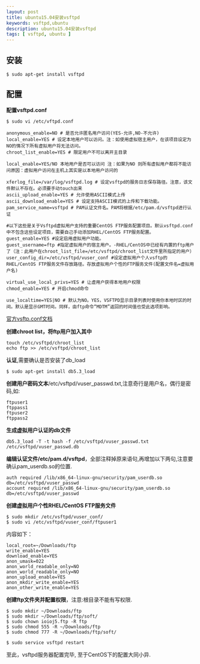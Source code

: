 ```yaml
---
layout: post
title: ubuntu15.04安装vsftpd
keywords: vsftpd,ubuntu
description: ubuntu15.04安装vsftpd
tags: [ vsftpd, ubuntu ]
---
```


## 安装

    $ sudo apt-get install vsftpd

## 配置

**配置vsftpd.conf**

    $ sudo vi /etc/vftpd.conf

    anonymous_enable=NO # 是否允许匿名用户访问(YES-允许,NO-不允许)
    local_enable=YES # 设定本地用户可以访问。注：如使用虚拟宿主用户，在该项目设定为NO的情况下所有虚拟用户将无法访问。
    chroot_list_enable=YES # 限定用户不可以离开主目录

	local_enable=YES/NO 本地用户是否可以访问 注：如果为NO 则所有虚拟用户都将不能访问原因：虚拟用户访问在主机上其实是以本地用户访问的

    xferlog_file=/var/log/vsftpd.log # 设定vsftpd的服务日志保存路径。注意，该文件默认不存在。必须要手动touch出来
    ascii_upload_enable=YES # 允许使用ASCII模式上传
    ascii_download_enable=YES # 设定支持ASCII模式的上传和下载功能。
    pam_service_name=vsftpd # PAM认证文件名。PAM将根据/etc/pam.d/vsftpd进行认证

    #以下这些是关于Vsftpd虚拟用户支持的重要CentOS FTP服务配置项目。默认vsftpd.conf中不包含这些设定项目，需要自己手动添加RHEL/CentOS FTP服务配置。
    guest_enable=YES #设定启用虚拟用户功能。
    guest_username=ftp #指定虚拟用户的宿主用户。-RHEL/CentOS中已经有内置的ftp用户了（注：此用户在chroot_list_file=/etc/vsftpd/chroot_list文件里所指定的用户）
    user_config_dir=/etc/vsftpd/vuser_conf #设定虚拟用户个人vsftp的RHEL/CentOS FTP服务文件存放路径。存放虚拟用户个性的FTP服务文件(配置文件名=虚拟用户名)

	virtual_use_local_privs=YES # 让虚用户获得本地用户权限
	chmod_enable=YES # 开启chmod命令

	use_localtime=YES|NO # 默认为NO。YES，VSFTPD显示目录列表时使用你本地时区的时间。默认是显示GMT时间。同样，由ftp命令“MDTM”返回的时间值也受此选项影响。

[官方vsftp.conf文档][link1]

**创建chroot list，将ftp用户加入其中**

    touch /etc/vsftpd/chroot_list
    echo ftp >> /etc/vsftpd/chroot_list

**认证**,需要确认是否安装了db_load

    $ sudo apt-get install db5.3_load

**创建用户密码文本**/etc/vsftpd/vuser_passwd.txt,注意奇行是用户名，偶行是密码,如:

    ftpuser1
    ftppass1
    ftpuser2
    ftppass2

**生成虚拟用户认证的db文件**

    db5.3_load -T -t hash -f /etc/vsftpd/vuser_passwd.txt /etc/vsftpd/vuser_passwd.db

**编辑认证文件/etc/pam.d/vsftpd**，全部注释掉原来语句,再增加以下两句,注意要确认pam_userdb.so的位置.

    auth required /lib/x86_64-linux-gnu/security/pam_userdb.so db=/etc/vsftpd/vuser_passwd
    account required /lib/x86_64-linux-gnu/security/pam_userdb.so db=/etc/vsftpd/vuser_passwd

**创建虚拟用户个性RHEL/CentOS FTP服务文件**

    $ sudo mkdir /etc/vsftpd/vuser_conf/
    $ sudo vi /etc/vsftpd/vuser_conf/ftpuser1

内容如下：

    local_root=~/Downloads/ftp
    write_enable=YES
	download_enable=YES
    anon_umask=022
	anon_world_readable_only=NO
    anon_world_readable_only=NO
    anon_upload_enable=YES
    anon_mkdir_write_enable=YES
    anon_other_write_enable=YES


**创建ftp文件夹并配置权限**，注意:根目录不能有写权限.

    $ sudo mkdir ~/Downloads/ftp
    $ sudo mkdir ~/Downloads/ftp/soft/
    $ sudo chown ioioj5.ftp -R ftp
    $ sudo chmod 555 -R ~/Downloads/ftp
    $ sudo chmod 777 -R ~/Downloads/ftp/soft/

    $ sudo service vsftpd restart


至此，vsftpd服务器配置完毕, 至于CentOS下的配置大同小异.



[link1]:http://vsftpd.beasts.org/vsftpd_conf.html
